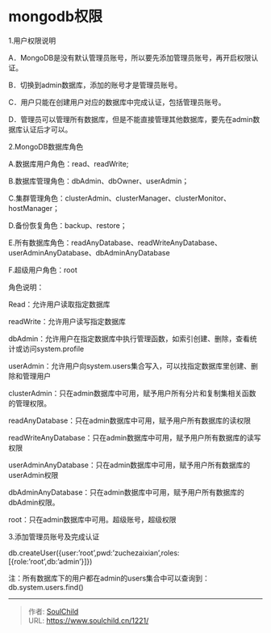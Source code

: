 # mongodb权限

<!--more-->
1.用户权限说明

A．MongoDB是没有默认管理员账号，所以要先添加管理员账号，再开启权限认证。

B．切换到admin数据库，添加的账号才是管理员账号。

C．用户只能在创建用户对应的数据库中完成认证，包括管理员账号。

D．管理员可以管理所有数据库，但是不能直接管理其他数据库，要先在admin数据库认证后才可以。

2.MongoDB数据库角色

A.数据库用户角色：read、readWrite;

B.数据库管理角色：dbAdmin、dbOwner、userAdmin；

C.集群管理角色：clusterAdmin、clusterManager、clusterMonitor、hostManager；

D.备份恢复角色：backup、restore；

E.所有数据库角色：readAnyDatabase、readWriteAnyDatabase、userAdminAnyDatabase、dbAdminAnyDatabase

F.超级用户角色：root

角色说明：

Read：允许用户读取指定数据库

readWrite：允许用户读写指定数据库

dbAdmin：允许用户在指定数据库中执行管理函数，如索引创建、删除，查看统计或访问system.profile

userAdmin：允许用户向system.users集合写入，可以找指定数据库里创建、删除和管理用户

clusterAdmin：只在admin数据库中可用，赋予用户所有分片和复制集相关函数的管理权限。

readAnyDatabase：只在admin数据库中可用，赋予用户所有数据库的读权限

readWriteAnyDatabase：只在admin数据库中可用，赋予用户所有数据库的读写权限

userAdminAnyDatabase：只在admin数据库中可用，赋予用户所有数据库的userAdmin权限

dbAdminAnyDatabase：只在admin数据库中可用，赋予用户所有数据库的dbAdmin权限。

root：只在admin数据库中可用。超级账号，超级权限

3.添加管理员账号及完成认证

db.createUser({user:’root’,pwd:’zuchezaixian’,roles:[{role:’root’,db:’admin’}]})

注：所有数据库下的用户都在admin的users集合中可以查询到：db.system.users.find()


---

> 作者: [SoulChild](https://www.soulchild.cn)  
> URL: https://www.soulchild.cn/1221/  


